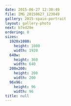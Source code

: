 ```yaml
---
date: 2015-06-27 12:30:49
file: IMG_20150627_123049
gallery: 2015-spain-portrait
layout: gallery-photo
next: b7ed29e
ordering: 0
sizes:
  1920x1080:
    height: 1080
    width: 1920
  640w:
    height: 360
    width: 640
  200x200:
    height: 200
    width: 200
  96x96:
    height: 96
    width: 96
title: null
---
```

